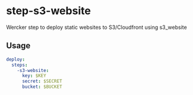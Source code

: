 step-s3-website
===============

Wercker step to deploy static websites to S3/Cloudfront using s3_website

## Usage

```yaml
deploy:
  steps:
    -s3-website:
      key: $KEY
      secret: $SECRET
      bucket: $BUCKET
```
